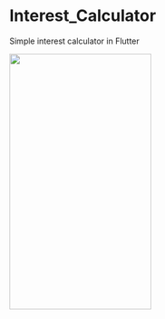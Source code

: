 # Interest_Calculator
Simple interest calculator in Flutter

<img src="https://user-images.githubusercontent.com/39709396/148930032-60da2f1d-7d6e-4a95-ba8f-7705a6016425.jpg" height=450, width=250>
